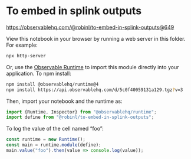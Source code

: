 # To embed in splink outputs

https://observablehq.com/@robinl/to-embed-in-splink-outputs@649

View this notebook in your browser by running a web server in this folder. For
example:

~~~sh
npx http-server
~~~

Or, use the [Observable Runtime](https://github.com/observablehq/runtime) to
import this module directly into your application. To npm install:

~~~sh
npm install @observablehq/runtime@4
npm install https://api.observablehq.com/d/5c0f40059131a129.tgz?v=3
~~~

Then, import your notebook and the runtime as:

~~~js
import {Runtime, Inspector} from "@observablehq/runtime";
import define from "@robinl/to-embed-in-splink-outputs";
~~~

To log the value of the cell named “foo”:

~~~js
const runtime = new Runtime();
const main = runtime.module(define);
main.value("foo").then(value => console.log(value));
~~~
